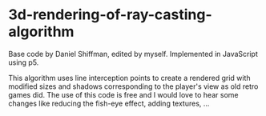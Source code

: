 # 3d-rendering-of-ray-casting-algorithm
Base code by Daniel Shiffman, edited by myself. Implemented in JavaScript using p5.

This algorithm uses line interception points to create a rendered grid with modified sizes and shadows corresponding to the player's view as old retro games did.
The use of this code is free and I would love to hear some changes like reducing the fish-eye effect, adding textures, ...
